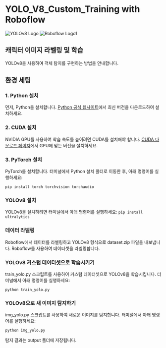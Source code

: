 # YOLO_V8_Custom_Training with Roboflow
![YOLOv8 Logo](https://yolov8.org/wp-content/uploads/2024/01/YOLOv8.png) 
![Roboflow Logo1](https://cdn.prod.website-files.com/5f6bc60e665f54545a1e52a5/642746dba53a59a614a64b35_roboflow-open-graph.png) 

## 캐릭터 이미지 라벨링 및 학습

YOLOv8을 사용하여 객체 탐지를 구현하는 방법을 안내합니다.

## 환경 세팅

### 1. Python 설치
먼저, Python을 설치합니다. [Python 공식 웹사이트](https://www.python.org/downloads/)에서 최신 버전을 다운로드하여 설치하세요.

### 2. CUDA 설치
NVIDIA GPU를 사용하여 학습 속도를 높이려면 CUDA를 설치해야 합니다. [CUDA 다운로드 페이지](https://developer.nvidia.com/cuda-downloads)에서 GPU에 맞는 버전을 설치하세요.

### 3. PyTorch 설치
PyTorch를 설치합니다. 터미널에서 Python 설치 폴더로 이동한 후, 아래 명령어를 실행하세요:

```pip install torch torchvision torchaudio```

### YOLOv8 설치
YOLOv8을 설치하려면 터미널에서 아래 명령어를 실행하세요:
```pip install ultralytics```

### 데이터 라벨링
Roboflow에서 데이터를 라벨링하고 YOLOv8 형식으로 dataset.zip 파일을 내보냅니다. Roboflow를 사용하여 데이터셋을 라벨링합니다.

### YOLOv8 커스텀 데이터셋으로 학습시키기
train_yolo.py 스크립트를 사용하여 커스텀 데이터셋으로 YOLOv8을 학습시킵니다. 터미널에서 아래 명령어를 실행하세요:

```python train_yolo.py```

### YOLOv8으로 새 이미지 탐지하기
img_yolo.py 스크립트를 사용하여 새로운 이미지를 탐지합니다. 터미널에서 아래 명령어를 실행하세요:

```python img_yolo.py```

탐지 결과는 output 폴더에 저장됩니다.

